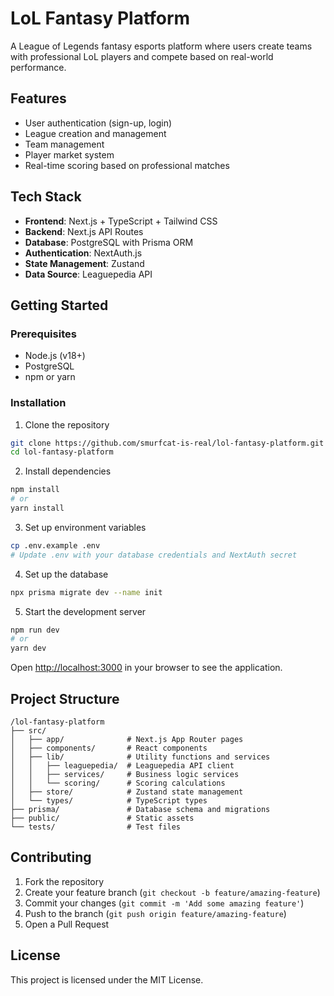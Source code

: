 # LoL Fantasy Platform

A League of Legends fantasy esports platform where users create teams with professional LoL players and compete based on real-world performance.

## Features

- User authentication (sign-up, login)
- League creation and management
- Team management
- Player market system
- Real-time scoring based on professional matches

## Tech Stack

- **Frontend**: Next.js + TypeScript + Tailwind CSS
- **Backend**: Next.js API Routes
- **Database**: PostgreSQL with Prisma ORM
- **Authentication**: NextAuth.js
- **State Management**: Zustand
- **Data Source**: Leaguepedia API

## Getting Started

### Prerequisites

- Node.js (v18+)
- PostgreSQL
- npm or yarn

### Installation

1. Clone the repository
```bash
git clone https://github.com/smurfcat-is-real/lol-fantasy-platform.git
cd lol-fantasy-platform
```

2. Install dependencies
```bash
npm install
# or
yarn install
```

3. Set up environment variables
```bash
cp .env.example .env
# Update .env with your database credentials and NextAuth secret
```

4. Set up the database
```bash
npx prisma migrate dev --name init
```

5. Start the development server
```bash
npm run dev
# or
yarn dev
```

Open [http://localhost:3000](http://localhost:3000) in your browser to see the application.

## Project Structure

```
/lol-fantasy-platform
├── src/
│   ├── app/              # Next.js App Router pages
│   ├── components/       # React components
│   ├── lib/              # Utility functions and services
│   │   ├── leaguepedia/  # Leaguepedia API client
│   │   ├── services/     # Business logic services
│   │   └── scoring/      # Scoring calculations
│   ├── store/            # Zustand state management
│   └── types/            # TypeScript types
├── prisma/               # Database schema and migrations
├── public/               # Static assets
└── tests/                # Test files
```

## Contributing

1. Fork the repository
2. Create your feature branch (`git checkout -b feature/amazing-feature`)
3. Commit your changes (`git commit -m 'Add some amazing feature'`)
4. Push to the branch (`git push origin feature/amazing-feature`)
5. Open a Pull Request

## License

This project is licensed under the MIT License.
